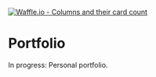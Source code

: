 [![Waffle.io - Columns and their card count](https://badge.waffle.io/Jrakkez/Portfolio.svg?columns=all)](https://waffle.io/Jrakkez/Portfolio)


# Portfolio
In progress: Personal portfolio. 
